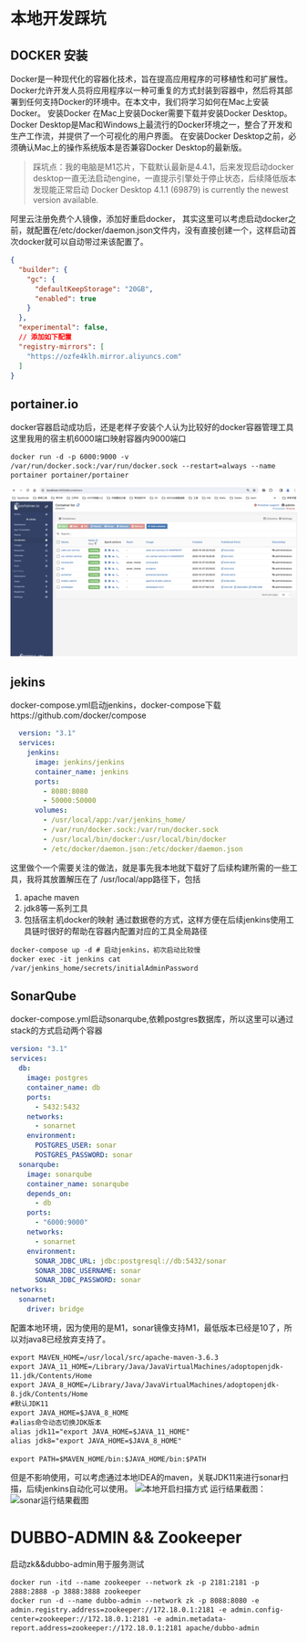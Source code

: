 # 本地开发踩坑

## DOCKER 安装

Docker是一种现代化的容器化技术，旨在提高应用程序的可移植性和可扩展性。Docker允许开发人员将应用程序以一种可重复的方式封装到容器中，然后将其部署到任何支持Docker的环境中。在本文中，我们将学习如何在Mac上安装Docker。
安装Docker 在Mac上安装Docker需要下载并安装Docker Desktop。Docker
Desktop是Mac和Windows上最流行的Docker环境之一，整合了开发和生产工作流，并提供了一个可视化的用户界面。
在安装Docker Desktop之前，必须确认Mac上的操作系统版本是否兼容Docker Desktop的最新版。

> 踩坑点：我的电脑是M1芯片，下载默认最新是4.4.1，后来发现启动docker desktop一直无法启动engine，一直提示引擎处于停止状态，后续降低版本发现能正常启动
> Docker Desktop 4.1.1 (69879) is currently the newest version available.

阿里云注册免费个人镜像，添加好重启docker，
其实这里可以考虑启动docker之前，就配置在/etc/docker/daemon.json文件内，没有直接创建一个，这样启动首次docker就可以自动带过来该配置了。

```json
{
  "builder": {
    "gc": {
      "defaultKeepStorage": "20GB",
      "enabled": true
    }
  },
  "experimental": false,
  // 添加如下配置
  "registry-mirrors": [
    "https://ozfe4klh.mirror.aliyuncs.com"
  ]
}
```

## portainer.io

docker容器启动成功后，还是老样子安装个人认为比较好的docker容器管理工具
这里我用的宿主机6000端口映射容器内9000端口

```shell
docker run -d -p 6000:9000 -v /var/run/docker.sock:/var/run/docker.sock --restart=always --name portainer portainer/portainer
```

![UIC](https://github.com/WXzhongwang/cake-devops-base/blob/main/images/portainer.png)

## jekins

docker-compose.yml启动jenkins，docker-compose下载https://github.com/docker/compose

```yaml
  version: "3.1"
  services:
    jenkins:
      image: jenkins/jenkins
      container_name: jenkins
      ports:
        - 8080:8080
        - 50000:50000
      volumes:
        - /usr/local/app:/var/jenkins_home/
        - /var/run/docker.sock:/var/run/docker.sock
        - /usr/local/bin/docker:/usr/local/bin/docker
        - /etc/docker/daemon.json:/etc/docker/daemon.json
```

这里做个一个需要关注的做法，就是事先我本地就下载好了后续构建所需的一些工具，我将其放置解压在了 /usr/local/app路径下，包括

1. apache maven
2. jdk8等一系列工具
3. 包括宿主机docker的映射
   通过数据卷的方式，这样方便在后续jenkins使用工具链时很好的帮助在容器内配置对应的工具全局路径

```shell
docker-compose up -d # 启动jenkins，初次启动比较慢
docker exec -it jenkins cat /var/jenkins_home/secrets/initialAdminPassword
```

## SonarQube

docker-compose.yml启动sonarqube,依赖postgres数据库，所以这里可以通过stack的方式启动两个容器

```yaml
version: "3.1"
services:
  db:
    image: postgres
    container_name: db
    ports:
      - 5432:5432
    networks:
      - sonarnet
    environment:
      POSTGRES_USER: sonar
      POSTGRES_PASSWORD: sonar
  sonarqube:
    image: sonarqube
    container_name: sonarqube
    depends_on:
      - db
    ports:
      - "6000:9000"
    networks:
      - sonarnet
    environment:
      SONAR_JDBC_URL: jdbc:postgresql://db:5432/sonar
      SONAR_JDBC_USERNAME: sonar
      SONAR_JDBC_PASSWORD: sonar
networks:
  sonarnet:
    driver: bridge
```

配置本地环境，因为使用的是M1，sonar镜像支持M1，最低版本已经是10了，所以对java8已经放弃支持了。

```shell
export MAVEN_HOME=/usr/local/src/apache-maven-3.6.3
export JAVA_11_HOME=/Library/Java/JavaVirtualMachines/adoptopenjdk-11.jdk/Contents/Home
export JAVA_8_HOME=/Library/Java/JavaVirtualMachines/adoptopenjdk-8.jdk/Contents/Home
#默认JDK11
export JAVA_HOME=$JAVA_8_HOME
#alias命令动态切换JDK版本
alias jdk11="export JAVA_HOME=$JAVA_11_HOME"
alias jdk8="export JAVA_HOME=$JAVA_8_HOME"

export PATH=$MAVEN_HOME/bin:$JAVA_HOME/bin:$PATH
```

但是不影响使用，可以考虑通过本地IDEA的maven，关联JDK11来进行sonar扫描，后续jenkins自动化可以使用。
![本地开启扫描方式](https://github.com/WXzhongwang/cake-devops-base/blob/main/images/images%2FWX20231027-223736%402x.png)
运行结果截图：
![sonar运行结果截图](https://github.com/WXzhongwang/cake-devops-base/blob/main/images/images%2Fsonar.png)

# DUBBO-ADMIN && Zookeeper

启动zk&&dubbo-admin用于服务测试

```shell
docker run -itd --name zookeeper --network zk -p 2181:2181 -p 2888:2888 -p 3888:3888 zookeeper
docker run -d --name dubbo-admin --network zk -p 8088:8080 -e admin.registry.address=zookeeper://172.18.0.1:2181 -e admin.config-center=zookeeper://172.18.0.1:2181 -e admin.metadata-report.address=zookeeper://172.18.0.1:2181 apache/dubbo-admin
```